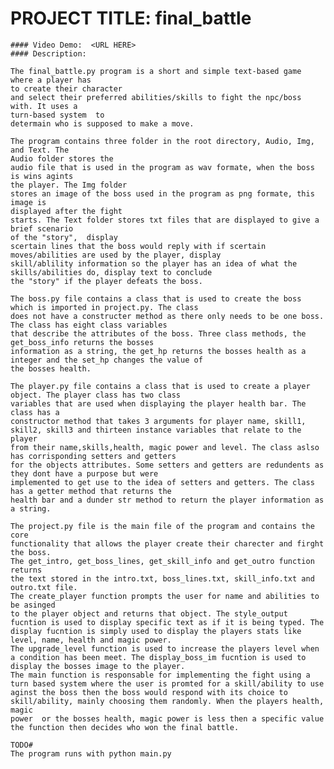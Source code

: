 # PROJECT TITLE: final_battle

    #### Video Demo:  <URL HERE>
    #### Description:

    The final_battle.py program is a short and simple text-based game where a player has
    to create their character
    and select their preferred abilities/skills to fight the npc/boss with. It uses a
    turn-based system  to
    determain who is supposed to make a move.

    The program contains three folder in the root directory, Audio, Img, and Text. The 
    Audio folder stores the
    audio file that is used in the program as wav formate, when the boss is wins agints
    the player. The Img folder
    stores an image of the boss used in the program as png formate, this image is
    displayed after the fight
    starts. The Text folder stores txt files that are displayed to give a brief scenario
    of the "story",  display
    scertain lines that the boss would reply with if scertain moves/abilities are used by the player, display
    skill/ablility information so the player has an idea of what the skills/abilities do, display text to conclude
    the "story" if the player defeats the boss.

    The boss.py file contains a class that is used to create the boss which is imported in project.py. The class
    does not have a constructer method as there only needs to be one boss. The class has eight class variables
    that describe the attributes of the boss. Three class methods, the get_boss_info returns the bosses
    information as a string, the get_hp returns the bosses health as a integer and the set_hp changes the value of
    the bosses health.

    The player.py file contains a class that is used to create a player object. The player class has two class
    variables that are used when displaying the player health bar. The class has a
    constructor method that takes 3 arguments for player name, skill1, skill2, skill3 and thirteen instance variables that relate to the player
    from their name,skills,health, magic power and level. The class aslso has corrisponding setters and getters
    for the objects attributes. Some setters and getters are redundents as they dont have a purpose but were
    implemented to get use to the idea of setters and getters. The class has a getter method that returns the
    health bar and a dunder str method to return the player information as a string.

    The project.py file is the main file of the program and contains the core
    functionality that allows the player create their charecter and firght the boss.
    The get_intro, get_boss_lines, get_skill_info and get_outro function returns
    the text stored in the intro.txt, boss_lines.txt, skill_info.txt and outro.txt file.
    The create_player function prompts the user for name and abilities to be asinged
    to the player object and returns that object. The style_output fucntion is used to display specific text as if it is being typed. The
    display fucntion is simply used to display the players stats like level, name, health and magic power.
    The upgrade_level function is used to increase the players level when a condition has been meet. The display_boss_im fucntion is used to
    display the bosses image to the player.
    The main function is responsable for implementing the fight using a turn based system where the user is promted for a skill/ability to use
    aginst the boss then the boss would respond with its choice to skill/ability, mainly choosing them randomly. When the players health, magic
    power  or the bosses health, magic power is less then a specific value the function then decides who won the final battle.

    TODO#
    The program runs with python main.py